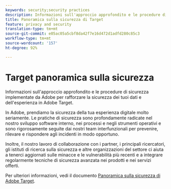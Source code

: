 ```yaml
---
keywords: security;security practices
description: Informazioni sull'approccio approfondito e le procedure di sicurezza implementate da Adobe per rafforzare la sicurezza dei tuoi dati e dell'esperienza in Adobe Target.
title: Panoramica sulla sicurezza di Target
feature: privacy and security
translation-type: tm+mt
source-git-commit: e05ac05a5cbf8da42f7e16d472d1adfd280c85c3
workflow-type: tm+mt
source-wordcount: '157'
ht-degree: 92%

---
```



# Target panoramica sulla sicurezza

Informazioni sull&#39;approccio approfondito e le procedure di sicurezza implementate da Adobe per rafforzare la sicurezza dei tuoi dati e dell&#39;esperienza in Adobe Target.

In Adobe, prendiamo la sicurezza della tua esperienza digitale molto seriamente. Le pratiche di sicurezza sono profondamente radicate nel nostro sviluppo software interno, nei processi e negli strumenti operativi e sono rigorosamente seguite dai nostri team interfunzionali per prevenire, rilevare e rispondere agli incidenti in modo opportuno.

Inoltre, il nostro lavoro di collaborazione con i partner, i principali ricercatori, gli istituti di ricerca sulla sicurezza e altre organizzazioni del settore ci aiuta a tenerci aggiornati sulle minacce e le vulnerabilità più recenti e a integrare regolarmente tecniche di sicurezza avanzata nei prodotti e nei servizi offerti.

Per ulteriori informazioni, vedi il documento [Panoramica sulla sicurezza di Adobe Target](https://www.adobe.com/content/dam/cc/en/security/pdfs/AdobeTargetSecurityOverview.pdf).
